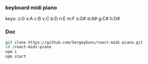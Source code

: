 ### keyboard midi piano 
keys: 
z:G x:A c:B v:C b:D n:E m:F s:G# d:A# g:C# h:D#
### Doc
```bash
git clone https://github.com/SergeyGuns/react-midi-piano.git
cd /react-midi-piano
npm i
npm start
```